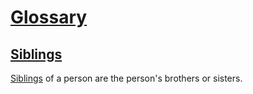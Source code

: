 # [Glossary](#glossary)

## [Siblings](#siblings)

[Siblings][1] of a person are the person's brothers or sisters.

[1]: #siblings "Siblings of a person are the person's brothers or sisters."
